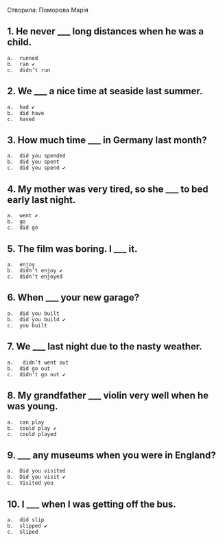 Створила: Поморова Марія

## 1.	He never ___ long distances when he was a child.
    a.	runned
    b.	ran ✔
    c.	didn’t run

## 2.	We ___ a nice time at seaside last summer.
    a.	had ✔
    b.	did have
    c.	haved

## 3.	How much time ___ in Germany last month?
    a.	did you spended
    b.	did you spent
    c.	did you spend ✔

## 4.	My mother was very tired, so she ___ to bed early last night.
    a.	went ✔
    b.	go
    c.	did go

## 5.	The film was boring. I ___ it.
    a.	enjoy
    b.	didn’t enjoy ✔
    c.	didn’t enjoyed

## 6.	When ___ your new garage?
    a.	did you built
    b.	did you build ✔
    c.	you built

## 7.	We ___ last night due to the nasty weather.
    a.	 didn’t went out
    b.	did go out
    c.	didn’t go out ✔

## 8.	My grandfather ___ violin very well when he was young.
    a.	can play
    b.	could play ✔
    c.	could played

## 9.	___ any museums when you were in England?
    a.	Did you visited
    b.	Did you visit ✔
    c.	Visited you

## 10.	 I ___ when I was getting off the bus.
    a.	did slip
    b.	slipped ✔
    c.	Sliped

